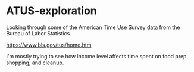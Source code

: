 # ATUS-exploration
Looking through some of the American Time Use Survey data from the Bureau of Labor Statistics.

https://www.bls.gov/tus/home.htm

I'm mostly trying to see how income level affects time spent on food prep, shopping, and cleanup. 

